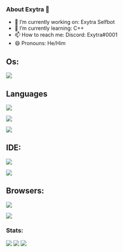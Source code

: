 ### About Exytra 👋

- 🔭 I’m currently working on: Exytra Selfbot
- 🌱 I’m currently learning: C++
- 📫 How to reach me: Discord: Exytra#0001
- 😄 Pronouns: He/Him

## Os:
<p><img align="center" src=https://img.shields.io/badge/Windows-0078D6?style=for-the-badge&logo=windows&logoColor=white />

  
## Languages
<p><img align="center" src=https://img.shields.io/badge/Python-FFD43B?style=for-the-badge&logo=python&logoColor=darkgreen />  
<p><img align="center" src=https://img.shields.io/badge/Java-ED8B00?style=for-the-badge&logo=java&logoColor=white-FFD43B?style=for-the-badge&logo=python&logoColor=darkgreen />
<p><img align="center" src=https://img.shields.io/badge/Lua-2C2D72?style=for-the-badge&logo=lua&logoColor=white-FFD43B?style=for-the-badge&logo=python&logoColor=darkgreen />


  
## IDE:
<p><img align="center" src=https://img.shields.io/badge/Visual_Studio_Code-0078D4?style=for-the-badge&logo=visual%20studio%20code&logoColor=white />
<p><img align="center" src=https://img.shields.io/badge/IntelliJIDEA-000000.svg?style=for-the-badge&logo=intellij-idea&logoColor=white />

  
## Browsers:
<p><img align="center" src=https://img.shields.io/badge/Google_chrome-4285F4?style=for-the-badge&logo=Google-chrome&logoColor=white />
<p><img align="center" src=https://img.shields.io/badge/Brave-FF1B2D?style=for-the-badge&logo=Brave&logoColor=white />
  
 
### Stats:
![](https://github-profile-summary-cards.vercel.app/api/cards/profile-details?username=Exytra&theme=monokai)
![](https://github-profile-summary-cards.vercel.app/api/cards/stats?username=Exytra&theme=monokai) ![](https://github-profile-summary-cards.vercel.app/api/cards/repos-per-language?username=Exytra&theme=monokai)
